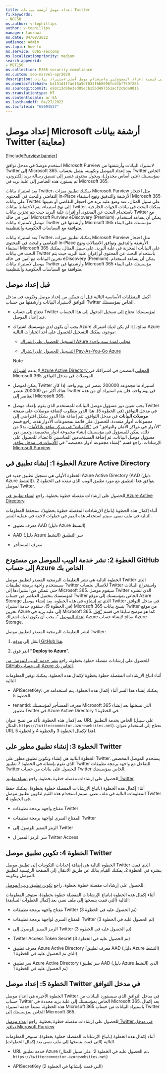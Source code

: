 ```yaml
---
title: إعداد موصل أرشفة بيانات Twitter
f1.keywords:
- NOCSH
ms.author: v-tophillips
author: v-tophillips
manager: laurawi
ms.date: 04/08/2022
audience: Admin
ms.topic: how-to
ms.service: O365-seccomp
ms.localizationpriority: medium
search.appverid:
- MET150
ms.collection: M365-security-compliance
ms.custom: seo-marvel-apr2020
description: تعرف على كيفية إعداد المسؤولين واستخدام موصل أصلي لاستيراد بيانات Twitter إلى Microsoft 365.
ms.openlocfilehash: ba151d1ffae18a5df033fbb8696fcd3bf759f285
ms.sourcegitcommit: e50c13d9be3ed05ecb156d497551acf2c9da9015
ms.translationtype: MT
ms.contentlocale: ar-SA
ms.lasthandoff: 04/27/2022
ms.locfileid: "65094537"
---
```

# <a name="set-up-a-microsoft-connector-to-archive-twitter-data-preview"></a>إعداد موصل Microsoft أرشفة بيانات Twitter (معاينة)

[!include[Purview banner](../includes/purview-rebrand-banner.md)]

استخدم موصلا في مدخل توافق Microsoft Purview لاستيراد البيانات وأرشفتها من Twitter إلى Microsoft 365. بعد إعداد الموصل وتكوينه، يتصل بحساب Twitter الخاص بمؤسستك (على أساس مجدول)، ويحول محتوى عنصر إلى تنسيق رسالة بريد إلكتروني، ثم يستورد هذه العناصر إلى علبة بريد في Microsoft 365.

بعد استيراد بيانات Twitter، يمكنك تطبيق ميزات Microsoft Purview مثل احتجاز التقاضي والبحث في المحتوى In-Place الأرشفة والتدقيق ونهج استبقاء Microsoft 365 على بيانات Twitter. على سبيل المثال، عند وضع علبة بريد في احتجاز التقاضي أو تعيينها إلى نهج استبقاء، يتم الاحتفاظ ببيانات Twitter. يمكنك البحث في بيانات الجهات الخارجية باستخدام البحث عن المحتوى أو إقران علبة البريد حيث يتم تخزين بيانات Twitter مع أمين في حالة Microsoft Purview eDiscovery (Premium). يمكن أن يساعد استخدام موصل لاستيراد بيانات Twitter وأرشفتها في Microsoft 365 مؤسستك على البقاء متوافقة مع السياسات الحكومية والتنظيمية.

بعد استيراد بيانات Twitter، يمكنك تطبيق ميزات Microsoft Purview مثل احتجاز التقاضي والبحث في المحتوى In-Place الأرشفة والتدقيق وتوافق الاتصالات ونهج استبقاء Microsoft 365 على البيانات المخزنة في علبة البريد. على سبيل المثال، يمكنك البحث في بيانات Twitter باستخدام البحث عن المحتوى أو إقران علبة البريد حيث يتم تخزين البيانات مع أمين في حالة eDiscovery (Premium). يمكن أن يساعد استخدام موصل لاستيراد بيانات Twitter وأرشفتها في Microsoft 365 مؤسستك على البقاء متوافقة مع السياسات الحكومية والتنظيمية.

## <a name="before-you-set-up-a-connector"></a>قبل إعداد موصل

أكمل المتطلبات الأساسية التالية قبل أن تتمكن من إعداد موصل وتكوينه في مدخل التوافق لاستيراد البيانات وأرشفتها من حساب Twitter الخاص بمؤسستك.

- تحتاج إلى حساب Twitter لمؤسستك؛ تحتاج إلى تسجيل الدخول إلى هذا الحساب عند إعداد الموصل.

- يجب أن يكون لدى مؤسستك اشتراك Azure صالح. إذا لم يكن لديك اشتراك Azure موجود، يمكنك التسجيل للحصول على أحد الخيارات التالية:

    - [التسجيل للحصول على اشتراك Azure مجاني لمدة سنة واحدة](https://azure.microsoft.com/free) 

    - [التسجيل للحصول على اشتراك Pay-As-You-Go Azure](https://azure.microsoft.com/pricing/purchase-options/pay-as-you-go/)

    > [!NOTE]
    > لا يدعم [اشتراك Azure Active Directory المجاني](use-your-free-azure-ad-subscription-in-office-365.md) المضمن في اشتراكك في Microsoft 365 الموصلات في مدخل التوافق.

- يمكن لموصل Twitter استيراد ما مجموعه 200000 عنصر في يوم واحد. إذا كان هناك أكثر من 200000 عنصر Twitter في يوم واحد، فلن يتم استيراد أي من هذه العناصر إلى Microsoft 365.

- يجب تعيين دور مسؤول موصل البيانات للمستخدم الذي يقوم بإعداد موصل Twitter في مدخل التوافق (في الخطوة 5). هذا الدور مطلوب لإضافة موصلات على صفحة **موصلات البيانات** في مدخل التوافق. تتم إضافة هذا الدور بشكل افتراضي إلى مجموعات أدوار متعددة. للحصول على قائمة بمجموعات الأدوار هذه، راجع قسم "الأدوار في مراكز الأمان والتوافق" في ["الأذونات" في مركز توافق & الأمان](../security/office-365-security/permissions-in-the-security-and-compliance-center.md#roles-in-the-security--compliance-center). بدلا من ذلك، يمكن للمسؤول في مؤسستك إنشاء مجموعة أدوار مخصصة، وتعيين دور مسؤول موصل البيانات، ثم إضافة المستخدمين المناسبين كأعضاء. للحصول على الإرشادات، راجع قسم "إنشاء مجموعة أدوار مخصصة" في [الأذونات في مدخل توافق Microsoft Purview](microsoft-365-compliance-center-permissions.md#create-a-custom-role-group).

## <a name="step-1-create-an-app-in-azure-active-directory"></a>الخطوة 1: إنشاء تطبيق في Azure Active Directory

الخطوة الأولى هي تسجيل تطبيق جديد في Azure Active Directory (AAD (دليل Azure النشط)). يتوافق هذا التطبيق مع مورد تطبيق الويب الذي تنفذه في الخطوة 2 لموصل Twitter.

للحصول على إرشادات مفصلة خطوة بخطوة، راجع [إنشاء تطبيق في Azure Active Directory](deploy-twitter-connector.md#step-1-create-an-app-in-azure-active-directory).

أثناء إكمال هذه الخطوة (باتباع الإرشادات المفصلة خطوة بخطوة)، ستحفظ المعلومات التالية في ملف نصي. سيتم استخدام هذه القيم في خطوات لاحقة في عملية النشر.

- معرف تطبيق AAD (دليل Azure النشط)

- AAD (دليل Azure النشط) سر التطبيق

- معرف المستأجر

## <a name="step-2-deploy-connector-web-service-from-github-repository-to-your-azure-account"></a>الخطوة 2: نشر خدمة الويب للموصل من مستودع GitHub إلى حساب Azure الخاص بك

الخطوة التالية هي نشر التعليمات البرمجية المصدر لتطبيق موصل Twitter الذي سيستخدم واجهة برمجة تطبيقات Twitter للاتصال بحساب Twitter واستخراج البيانات حتى تتمكن من استيرادها إلى Microsoft 365. سيقوم موصل Twitter الذي تنشره لمؤسستك بتحميل العناصر من حساب Twitter الخاص بمؤسستك إلى موقع Azure Storage الذي تم إنشاؤه في هذه الخطوة. بعد إنشاء موصل Twitter في مدخل التوافق (في الخطوة 5)، ستقوم خدمة استيراد Microsoft 365 بنسخ بيانات Twitter من موقع تخزين Azure إلى علبة بريد في Microsoft 365. كما هو موضح سابقا في قسم ["قبل إعداد الموصل](#before-you-set-up-a-connector) "، يجب أن يكون لديك اشتراك Azure صالح لإنشاء حساب Azure Storage.

لنشر التعليمات البرمجية المصدر لتطبيق موصل Twitter:

1. انتقل إلى [موقع GitHub هذا](https://github.com/microsoft/m365-sample-twitter-connector-csharp-aspnet).

2. انقر فوق **"Deploy to Azure**".

للحصول على إرشادات مفصلة خطوة بخطوة، راجع [نشر خدمة الويب للموصل من GitHub إلى حساب Azure الخاص بك](deploy-twitter-connector.md#step-2-deploy-the-connector-web-service-from-github-to-your-azure-account).

أثناء اتباع الإرشادات المفصلة خطوة بخطوة لإكمال هذه الخطوة، يمكنك توفير المعلومات التالية

- APISecretKey: يمكنك إنشاء هذا السر أثناء إكمال هذه الخطوة. يتم استخدامه في الخطوة 5.

- tenantId: معرف المستأجر لمؤسستك Microsoft 365 التي نسختها بعد إنشاء تطبيق Twitter في Azure Active Directory في الخطوة 1.

بعد إكمال هذه الخطوة، تأكد من نسخ عنوان URL الخاص بخدمة التطبيق (على سبيل المثال، `https://twitterconnector.azurewebsites.net`). تحتاج إلى استخدام عنوان URL هذا لإكمال الخطوة 3 والخطوة 4 والخطوة 5).

## <a name="step-3-create-developer-app-on-twitter"></a>الخطوة 3: إنشاء تطبيق مطور على Twitter

الخطوة التالية هي إنشاء وتكوين تطبيق مطور على Twitter. يستخدم الموصل المخصص الذي تقوم بإنشائه في الخطوة 7 تطبيق Twitter للتفاعل مع واجهة برمجة تطبيقات Twitter للحصول على بيانات من حساب Twitter الخاص بمؤسستك.

للحصول على إرشادات مفصلة خطوة بخطوة، راجع [إنشاء تطبيق Twitter](deploy-twitter-connector.md#step-3-create-the-twitter-app).

أثناء إكمال هذه الخطوة (باتباع الإرشادات المفصلة خطوة بخطوة)، يمكنك حفظ المعلومات التالية في ملف نصي. سيتم استخدام هذه القيم لتكوين تطبيق موصل Twitter في الخطوة 4.

- مفتاح واجهة برمجة تطبيقات Twitter

- المفتاح السري لواجهة برمجة تطبيقات Twitter

- الرمز المميز للوصول إلى Twitter

- سر الرمز المميز ل Twitter Access

## <a name="step-4-configure-the-twitter-connector-app"></a>الخطوة 4: تكوين تطبيق موصل Twitter

الخطوة التالية هي إضافة إعدادات التكوينات إلى تطبيق موصل Twitter الذي قمت بنشره في الخطوة 2. يمكنك القيام بذلك عن طريق الانتقال إلى الصفحة الرئيسية لتطبيق الموصل وتكوينه.

للحصول على إرشادات مفصلة خطوة بخطوة، راجع [تكوين تطبيق ويب الموصل](deploy-twitter-connector.md#step-4-configure-the-connector-web-app).

أثناء إكمال هذه الخطوة (باتباع الإرشادات المفصلة خطوة بخطوة)، ستوفر المعلومات التالية (التي قمت بنسخها إلى ملف نصي بعد إكمال الخطوات السابقة):

- مفتاح واجهة برمجة تطبيقات Twitter (تم الحصول عليه في الخطوة 3)

- المفتاح السري لواجهة برمجة تطبيقات Twitter (تم الحصول عليه في الخطوة 3)

- الرمز المميز للوصول إلى Twitter (تم الحصول عليه في الخطوة 3)

- Twitter Access Token Secret (تم الحصول عليه في الخطوة 3)

- معرف تطبيق Azure Active Directory (معرف تطبيق AAD (دليل Azure النشط) الذي تم الحصول عليه في الخطوة 1)

- سر تطبيق Azure Active Directory (سر تطبيق AAD (دليل Azure النشط) الذي تم الحصول عليه في الخطوة 1)

## <a name="step-5-set-up-a-twitter-connector-in-the-compliance-portal"></a>الخطوة 5: إعداد موصل Twitter في مدخل التوافق

الخطوة الأخيرة هي إعداد موصل Twitter في مدخل التوافق الذي سيستورد البيانات من حساب Twitter الخاص بمؤسستك إلى علبة بريد محددة في Microsoft 365. بعد إكمال هذه الخطوة، ستبدأ خدمة استيراد Microsoft 365 باستيراد البيانات من حساب Twitter الخاص بمؤسستك إلى Microsoft 365.

للحصول على إرشادات مفصلة خطوة بخطوة، راجع [إعداد موصل Twitter في مدخل توافق Microsoft Purview](deploy-twitter-connector.md#step-5-set-up-a-twitter-connector-in-the-compliance-portal).

أثناء إكمال هذه الخطوة (باتباع الإرشادات المفصلة خطوة بخطوة)، ستوفر المعلومات التالية (التي قمت بنسخها إلى ملف نصي بعد إكمال الخطوات).

- URL خدمة تطبيق Azure (تم الحصول عليه في الخطوة 2؛ على سبيل المثال، `https://twitterconnector.azurewebsites.net`)

- APISecretKey (التي قمت بإنشائها في الخطوة 2)